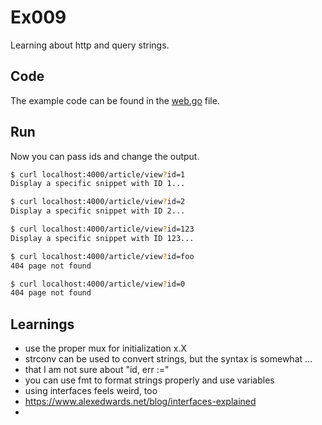 # Ex009

Learning about http and query strings.

## Code

The example code can be found in the [web.go](web.go) file.

## Run

Now you can pass ids and change the output.

```bash
$ curl localhost:4000/article/view?id=1
Display a specific snippet with ID 1...

$ curl localhost:4000/article/view?id=2
Display a specific snippet with ID 2...

$ curl localhost:4000/article/view?id=123
Display a specific snippet with ID 123...

$ curl localhost:4000/article/view?id=foo
404 page not found

$ curl localhost:4000/article/view?id=0
404 page not found
```

## Learnings

- use the proper mux for initialization x.X
- strconv can be used to convert strings, but the syntax is somewhat ...
- that I am not sure about "id, err :="
- you can use fmt to format strings properly and use variables
- using interfaces feels weird, too
- https://www.alexedwards.net/blog/interfaces-explained
-
